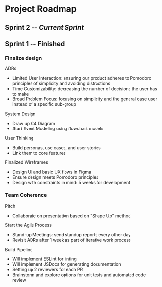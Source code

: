 # Project Roadmap

## Sprint 2 -- *Current Sprint*

## Sprint 1 -- Finished
### Finalize design
ADRs
- Limited User Interaction: ensuring our product adheres to Pomodoro principles of simplicity and avoiding distractions
- Time Customizability: decreasing the number of decisions the user has to make
- Broad Problem Focus: focusing on simplicity and the general case user instead of a specific sub-group

System Design
- Draw up C4 Diagram
- Start Event Modeling using flowchart models

User Thinking
- Build personas, use cases, and user stories
- Link them to core features

Finalized Wireframes
- Design UI and basic UX flows in Figma
- Ensure design meets Pomodoro principles
- Design with constraints in mind: 5 weeks for development

### Team Coherence
Pitch
- Collaborate on presentation based on "Shape Up" method

Start the Agile Process 
- Stand-up Meetings: send standup reports every other day
- Revisit ADRs after 1 week as part of iterative work process

Build Pipeline
- Will implement ESLint for linting
- Will implement JSDocs for generating documentation
- Setting up 2 reviewers for each PR
- Brainstorm and explore options for unit tests and automated code review
